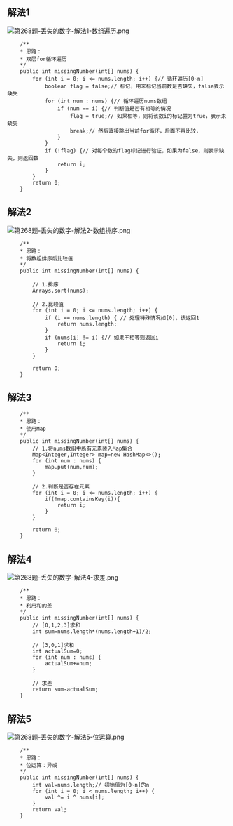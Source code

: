 ## 解法1
![第268题-丢失的数字-解法1-数组遍历.png](https://pic.leetcode-cn.com/1609822443-GJGcDu-%E7%AC%AC268%E9%A2%98-%E4%B8%A2%E5%A4%B1%E7%9A%84%E6%95%B0%E5%AD%97-%E8%A7%A3%E6%B3%951-%E6%95%B0%E7%BB%84%E9%81%8D%E5%8E%86.png)
```
    /**
    * 思路：
    * 双层for循环遍历
    */
    public int missingNumber(int[] nums) {
        for (int i = 0; i <= nums.length; i++) {// 循环遍历[0~n]
            boolean flag = false;// 标记，用来标记当前数是否缺失，false表示缺失
            for (int num : nums) {// 循环遍历nums数组
                if (num == i) {// 判断值是否有相等的情况
                    flag = true;// 如果相等，则将该数i的标记置为true，表示未缺失
                    break;// 然后直接跳出当前for循环，后面不再比较，
                }
            }
            if (!flag) {// 对每个数的flag标记进行验证，如果为false，则表示缺失，则返回数
                return i;
            }
        }
        return 0;
    }
```


## 解法2
![第268题-丢失的数字-解法2-数组排序.png](https://pic.leetcode-cn.com/1609822482-nwlrdc-%E7%AC%AC268%E9%A2%98-%E4%B8%A2%E5%A4%B1%E7%9A%84%E6%95%B0%E5%AD%97-%E8%A7%A3%E6%B3%952-%E6%95%B0%E7%BB%84%E6%8E%92%E5%BA%8F.png)
```
    /**
    * 思路：
    * 将数组排序后比较值
    */
    public int missingNumber(int[] nums) {

        // 1.排序
        Arrays.sort(nums);

        // 2.比较值
        for (int i = 0; i <= nums.length; i++) {
            if (i == nums.length) { // 处理特殊情况如[0]，该返回1
                return nums.length;
            }
            if (nums[i] != i) {// 如果不相等则返回i
                return i;
            }
        }

        return 0;
    }
```

## 解法3
```
    /**
    * 思路：
    * 使用Map
    */
    public int missingNumber(int[] nums) {
        // 1.将nums数组中所有元素装入Map集合
        Map<Integer,Integer> map=new HashMap<>();
        for (int num : nums) {
            map.put(num,num);
        }

        // 2.判断是否存在元素
        for (int i = 0; i <= nums.length; i++) {
            if(!map.containsKey(i)){
                return i;
            }
        }

        return 0;
    }
```


## 解法4
![第268题-丢失的数字-解法4-求差.png](https://pic.leetcode-cn.com/1609822592-TKwGgZ-%E7%AC%AC268%E9%A2%98-%E4%B8%A2%E5%A4%B1%E7%9A%84%E6%95%B0%E5%AD%97-%E8%A7%A3%E6%B3%954-%E6%B1%82%E5%B7%AE.png)
```
    /**
    * 思路：
    * 利用和的差
    */
    public int missingNumber(int[] nums) {
        // [0,1,2,3]求和
        int sum=nums.length*(nums.length+1)/2;

        // [3,0,1]求和
        int actualSum=0;
        for (int num : nums) {
            actualSum+=num;
        }

        // 求差
        return sum-actualSum;
    }
```


## 解法5
![第268题-丢失的数字-解法5-位运算.png](https://pic.leetcode-cn.com/1609822626-OfgbkO-%E7%AC%AC268%E9%A2%98-%E4%B8%A2%E5%A4%B1%E7%9A%84%E6%95%B0%E5%AD%97-%E8%A7%A3%E6%B3%955-%E4%BD%8D%E8%BF%90%E7%AE%97.png)
```
    /**
    * 思路：
    * 位运算：异或
    */
    public int missingNumber(int[] nums) {
        int val=nums.length;// 初始值为[0~n]的n
        for (int i = 0; i < nums.length; i++) {
            val ^= i ^ nums[i];
        }
        return val;
    }
```

